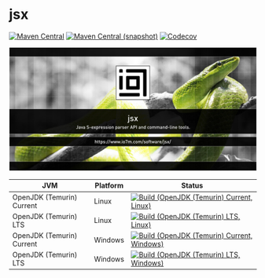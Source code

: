 jsx
===

[![Maven Central](https://img.shields.io/maven-central/v/com.io7m.jsx/com.io7m.jsx.svg?style=flat-square)](http://search.maven.org/#search%7Cga%7C1%7Cg%3A%22com.io7m.jsx%22)
[![Maven Central (snapshot)](https://img.shields.io/nexus/s/com.io7m.jsx/com.io7m.jsx?server=https%3A%2F%2Fs01.oss.sonatype.org&style=flat-square)](https://s01.oss.sonatype.org/content/repositories/snapshots/com/io7m/jsx/)
[![Codecov](https://img.shields.io/codecov/c/github/io7m/jsx.svg?style=flat-square)](https://codecov.io/gh/io7m/jsx)

![com.io7m.jsx](./src/site/resources/jsx.jpg?raw=true)

| JVM | Platform | Status |
|-----|----------|--------|
| OpenJDK (Temurin) Current | Linux | [![Build (OpenJDK (Temurin) Current, Linux)](https://img.shields.io/github/actions/workflow/status/io7m/jsx/main.linux.temurin.current.yml)](https://github.com/io7m/jsx/actions?query=workflow%3Amain.linux.temurin.current)|
| OpenJDK (Temurin) LTS | Linux | [![Build (OpenJDK (Temurin) LTS, Linux)](https://img.shields.io/github/actions/workflow/status/io7m/jsx/main.linux.temurin.lts.yml)](https://github.com/io7m/jsx/actions?query=workflow%3Amain.linux.temurin.lts)|
| OpenJDK (Temurin) Current | Windows | [![Build (OpenJDK (Temurin) Current, Windows)](https://img.shields.io/github/actions/workflow/status/io7m/jsx/main.windows.temurin.current.yml)](https://github.com/io7m/jsx/actions?query=workflow%3Amain.windows.temurin.current)|
| OpenJDK (Temurin) LTS | Windows | [![Build (OpenJDK (Temurin) LTS, Windows)](https://img.shields.io/github/actions/workflow/status/io7m/jsx/main.windows.temurin.lts.yml)](https://github.com/io7m/jsx/actions?query=workflow%3Amain.windows.temurin.lts)|
